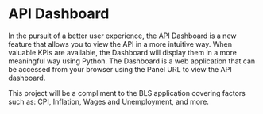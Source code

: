 # API  Dashboard

In the pursuit of a better user experience, the API Dashboard is a new feature that allows you to view the API in a more intuitive way. When valuable KPIs are available, the Dashboard will display them in a more meaningful way using Python. The Dashboard is a web application that can be accessed from your browser using the Panel URL to view the API dashboard. 

This project will be a compliment to the BLS application covering factors such as: CPI, Inflation, Wages and Unemployment, and more. 